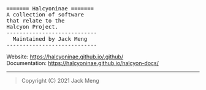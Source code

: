 <html><pre>
======= Halcyoninae =======
A collection of software
that relate to the 
Halcyon Project.
----------------------------
  Maintained by Jack Meng
----------------------------
</pre></html>


Website:
https://halcyoninae.github.io/.github/<br>
Documentation:
https://halcyoninae.github.io/halcyon-docs/
<hr>

> Copyright (C) 2021 Jack Meng
